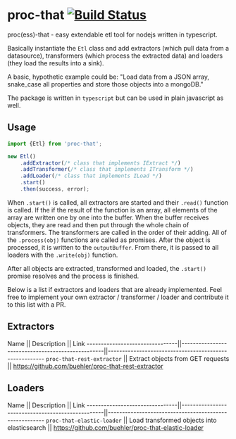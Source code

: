 # proc-that [![Build Status](https://travis-ci.org/buehler/proc-that.svg?branch=master)](https://travis-ci.org/buehler/proc-that)
proc(ess)-that - easy extendable etl tool for nodejs written in typescript.

Basically instantiate the `Etl` class and add extractors (which pull data from a datasource), transformers (which process the extracted data) and loaders (they load the results into a sink).

A basic, hypothetic example could be: "Load data from a JSON array, snake_case all properties and store those objects into a mongoDB."

The package is written in `typescript` but can be used in plain javascript as well. 

## Usage

```typescript
import {Etl} from 'proc-that';

new Etl()
    .addExtractor(/* class that implements IExtract */)
    .addTransformer(/* class that implements ITransform */)
    .addLoader(/* class that implements ILoad */)
    .start()
    .then(success, error);
```

When `.start()` is called, all extractors are started and their `.read()` function is called. If the if the result of the function is an array, all elements of the array are written one by one into the buffer. When the buffer receives objects, they are read and then put through the whole chain of transformers. The transformers are called in the order of their adding. All of the `.process(obj)` functions are called as promises. After the object is processed, it is written to the `outputBuffer`. From there, it is passed to all loaders with the `.write(obj)` function.

After all objects are extracted, transformed and loaded, the `.start()` promise resolves and the process is finished.

Below is a list if extractors and loaders that are already implemented. Feel free to implement your own extractor / transformer / loader and contribute it to this list with a PR.

## Extractors

 Name                           || Description                                      || Link 
--------------------------------||--------------------------------------------------||-------------------------------------------------------
 `proc-that-rest-extractor`     || Extract objects from GET requests                || https://github.com/buehler/proc-that-rest-extractor

## Loaders

 Name                           || Description                                      || Link 
--------------------------------||--------------------------------------------------||-------------------------------------------------------
 `proc-that-elastic-loader`     || Load transformed objects into elasticsearch      || https://github.com/buehler/proc-that-elastic-loader
